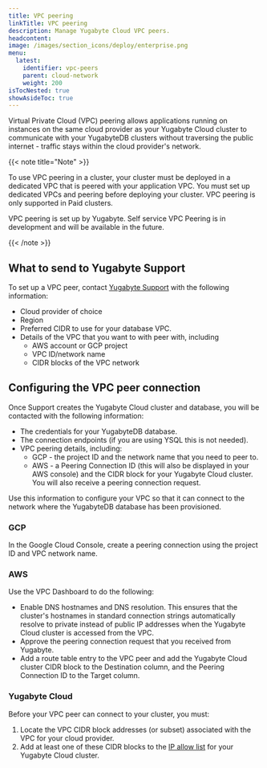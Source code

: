 ```yaml
---
title: VPC peering
linkTitle: VPC peering
description: Manage Yugabyte Cloud VPC peers.
headcontent:
image: /images/section_icons/deploy/enterprise.png
menu:
  latest:
    identifier: vpc-peers
    parent: cloud-network
    weight: 200
isTocNested: true
showAsideToc: true
---
```


<!--
The **VPC Peering** tab displays a list of peers configured for your cloud that includes the VPC name, provider, region, ID, CIDR, local VPC IP address, and cluster to which the peer is assigned.

![Cloud Network VPC Peering page](/images/yb-cloud/cloud-networking-vpc.png)
-->

Virtual Private Cloud (VPC) peering allows applications running on instances on the same cloud provider as your Yugabyte Cloud cluster to communicate with your YugabyteDB clusters without traversing the public internet - traffic stays within the cloud provider's network.

{{< note title="Note" >}}

To use VPC peering in a cluster, your cluster must be deployed in a dedicated VPC that is peered with your application VPC. You must set up dedicated VPCs and peering before deploying your cluster. VPC peering is only supported in Paid clusters.

VPC peering is set up by Yugabyte. Self service VPC Peering is in development and will be available in the future.

{{< /note >}}

## What to send to Yugabyte Support

To set up a VPC peer, contact [Yugabyte Support](https://support.yugabyte.com/hc/en-us/requests/new?ticket_form_id=360003113431) with the following information:

- Cloud provider of choice
- Region
- Preferred CIDR to use for your database VPC.
- Details of the VPC that you want to with peer with, including
  - AWS account or GCP project
  - VPC ID/network name
  - CIDR blocks of the VPC network

## Configuring the VPC peer connection

Once Support creates the Yugabyte Cloud cluster and database, you will be contacted with the following information:

- The credentials for your YugabyteDB database.
- The connection endpoints (if you are using YSQL this is not needed).
- VPC peering details, including:
  - GCP - the project ID and the network name that you need to peer to.
  - AWS - a Peering Connection ID (this will also be displayed in your AWS console) and the CIDR block for your Yugabyte Cloud cluster. You will also receive a peering connection request.

Use this information to configure your VPC so that it can connect to the network where the YugabyteDB database has been provisioned.

### GCP

In the Google Cloud Console, create a peering connection using the project ID and VPC network name.

### AWS

Use the VPC Dashboard to do the following:

- Enable DNS hostnames and DNS resolution. This ensures that the cluster's hostnames in standard connection strings automatically resolve to private instead of public IP addresses when the Yugabyte Cloud cluster is accessed from the VPC.
- Approve the peering connection request that you received from Yugabyte.
- Add a route table entry to the VPC peer and add the Yugabyte Cloud cluster CIDR block to the Destination column, and the Peering Connection ID to the Target column.

### Yugabyte Cloud

Before your VPC peer can connect to your cluster, you must:

1. Locate the VPC CIDR block addresses (or subset) associated with the VPC for your cloud provider.
1. Add at least one of these CIDR blocks to the [IP allow list](../../cloud-basics/add-connections) for your Yugabyte Cloud cluster.

<!--
## Add VPC peers

To add a VPC peer:

1. On the **VPC Peering** tab, click **Add Peer** to display the **Add VPC Peer** sheet.
1. Enter a name for the peer.
1. Choose the provider and enter your account ID and VPC ID.
1. Select the region.
1. Enter the VPC CIDR address, and select the **Add this CIDR block to my IP allowlist** option.
1. Set the **Status** option to **Enabled**.

## Edit VPC peers

To edit a VPC peer:

1. On the **VPC Peering** tab, select a peer and click the **Edit** icon to display the **Edit VPC Peer** sheet.
1. Update the name and subnet IDs.
-->
